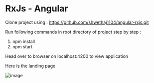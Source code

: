 # RxJs - Angular

Clone project using : https://github.com/shwethaj1104/angular-rxjs.git

Run following commands in root directory of project step by step : 

1. npm install
2. npm start


Head over to browser on localhost:4200 to view application

Here is the landing page

![image](https://user-images.githubusercontent.com/107784718/192756446-5ce42f7f-9cb5-4900-8cad-69519b620f65.png)


